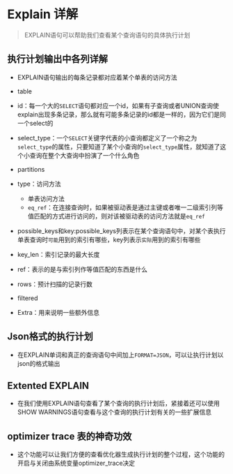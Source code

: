 # Explain 详解

>EXPLAIN语句可以帮助我们查看某个查询语句的具体执行计划

## 执行计划输出中各列详解

- EXPLAIN语句输出的每条记录都对应着某个单表的访问方法
- table
- id：每一个大的`SELECT`语句都对应一个id，如果有子查询或者UNION查询使explain出现多条记录，那么就有可能多条记录的id都是一样的，因为它们是同一个select的
- select_type：一个`SELECT`关键字代表的小查询都定义了一个称之为`select_type`的属性，只要知道了某个小查询的`select_type`属性，就知道了这个小查询在整个大查询中扮演了一个什么角色
- partitions
- type：访问方法
  - 单表访问方法
  - `eq_ref`：在连接查询时，如果被驱动表是通过主键或者唯一二级索引列等值匹配的方式进行访问的，则对该被驱动表的访问方法就是`eq_ref`

- possible_keys和key:possible_keys列表示在某个查询语句中，对某个表执行单表查询时`可能`用到的索引有哪些，key列表示`实际`用到的索引有哪些
- key_len：索引记录的最大长度
- ref：表示的是与索引列作等值匹配的东西是什么
- rows：预计扫描的记录行数
- filtered
- Extra：用来说明一些额外信息

## Json格式的执行计划

- 在EXPLAIN单词和真正的查询语句中间加上`FORMAT=JSON`，可以让执行计划以json的格式输出

## Extented EXPLAIN

- 在我们使用EXPLAIN语句查看了某个查询的执行计划后，紧接着还可以使用SHOW WARNINGS语句查看与这个查询的执行计划有关的一些扩展信息

## optimizer trace 表的神奇功效

- 这个功能可以让我们方便的查看优化器生成执行计划的整个过程，这个功能的开启与关闭由系统变量optimizer_trace决定